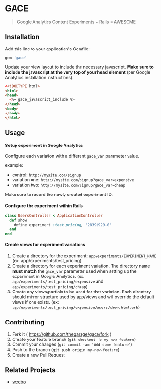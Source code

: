 # GACE
> Google Analytics Content Experiments + Rails = AWESOME

## Installation

Add this line to your application's Gemfile:

```ruby
gem 'gace'
```

Update your view layout to include the necessary javascript.
**Make sure to include the javascript at the very top of your head element** (per Google Analytics installation instructions).

```html
<<!DOCTYPE html>
<html>
<head>
  <%= gace_javascript_include %>
</head>
<body>
</body>
</html>
```

## Usage

#### Setup experiment in Google Analytics
Configure each variation with a different `gace_var` parameter value.

example:
* control: `http://mysite.com/signup`
* variation one: `http://mysite.com/signup?gace_var=expensive`
* variation two: `http://mysite.com/signup?gace_var=cheap`

Make sure to record the newly created experiment ID.


#### Configure the experiment within Rails
```ruby
class UsersController < ApplicationController
  def show
    define_experiment :test_pricing, '28391929-0'
  end
end
```

#### Create views for experiment variations

1. Create a directory for the experiment: `app/experiments/EXPERIMENT_NAME` (ex: app/experiments/test_pricing)
2. Create a directory for each experiment variation.  The directory name **must match** the `gace_var` parameter
   used when setting up the experiment in Google Analytics.  (ex: `app/experiments/test_pricing/expensive` and `app/experiments/test_pricing/cheap`)
3. Create any views/partials to be used for that variation.  Each directory should mirror structure used by app/views and will override
   the default views if one exists.  (ex: `app/experiments/test_pricing/expensive/users/show.html.erb`)

## Contributing

1. Fork it ( https://github.com/thegarage/gace/fork )
2. Create your feature branch (`git checkout -b my-new-feature`)
3. Commit your changes (`git commit -am 'Add some feature'`)
4. Push to the branch (`git push origin my-new-feature`)
5. Create a new Pull Request

## Related Projects
* [weebo](https://github.com/clemens/weebo)
